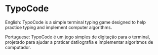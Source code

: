 # TypoCode

English: TypoCode is a simple terminal typing game designed to help practice typing and implement computer algorithms.

Portuguese: TypoCode é um jogo simples de digitação para o terminal, projetado para ajudar a praticar datilografia e implementar algoritmos de computador.
